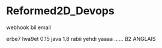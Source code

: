 # Reformed2D_Devops
webhook bil email

erbe7 lwa9et   0.15   java 1.8 rabii yehdi yaaaa ......
B2 ANGLAIS

